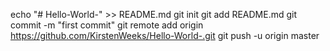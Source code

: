 echo "# Hello-World-" >> README.md
git init
git add README.md
git commit -m "first commit"
git remote add origin https://github.com/KirstenWeeks/Hello-World-.git
git push -u origin master
